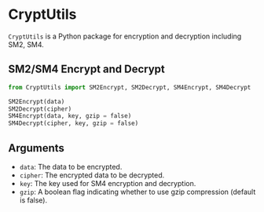 # CryptUtils

`CryptUtils` is a Python package for encryption and decryption including SM2, SM4.

## SM2/SM4 Encrypt and Decrypt

```python
from CryptUtils import SM2Encrypt, SM2Decrypt, SM4Encrypt, SM4Decrypt

SM2Encrypt(data)
SM2Decrypt(cipher)
SM4Encrypt(data, key, gzip = false)
SM4Decrypt(cipher, key, gzip = false)
```

## Arguments

- `data`: The data to be encrypted.
- `cipher`: The encrypted data to be decrypted.
- `key`: The key used for SM4 encryption and decryption.
- `gzip`: A boolean flag indicating whether to use gzip compression (default is false).
